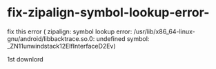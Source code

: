 # fix-zipalign-symbol-lookup-error-

fix this error ( zipalign: symbol lookup error: /usr/lib/x86_64-linux-gnu/android/libbacktrace.so.0: undefined symbol: _ZN11unwindstack12ElfInterfaceD2Ev)

1st downlord 
